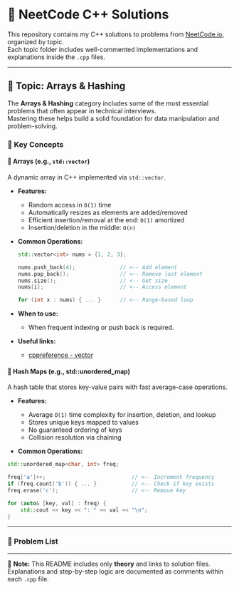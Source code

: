 # 🧠 NeetCode C++ Solutions  

This repository contains my C++ solutions to problems from [NeetCode.io](https://neetcode.io/), organized by topic.  
Each topic folder includes well-commented implementations and explanations inside the `.cpp` files.  

---

## 📂 Topic: Arrays & Hashing  

The **Arrays & Hashing** category includes some of the most essential problems that often appear in technical interviews.  
Mastering these helps build a solid foundation for data manipulation and problem-solving.

### 📘 Key Concepts

#### 🧱 Arrays (e.g., `std::vector`) 
A dynamic array in C++ implemented via `std::vector`.

- **Features:**
  * Random access in `O(1)` time
  * Automatically resizes as elements are added/removed
  * Efficient insertion/removal at the end: `O(1)` amortized
  * Insertion/deletion in the middle: `O(n)`
 
- **Common Operations:**
  ```cpp
  std::vector<int> nums = {1, 2, 3};
  
  nums.push_back(4);              // <-- Add element
  nums.pop_back();                // <-- Remove last element
  nums.size();                    // <-- Get size
  nums[i];                        // <-- Access element
  
  for (int x : nums) { ... }      // <-- Range-based loop
  ```

- **When to use:**
  * When frequent indexing or push back is required.
 
- **Useful links:**
  * [cppreference - vector](https://en.cppreference.com/w/cpp/container/vector.html)

#### 🧩 Hash Maps (e.g., std::unordered_map)
A hash table that stores key-value pairs with fast average-case operations.

- **Features:**
  * Average `O(1)` time complexity for insertion, deletion, and lookup
  * Stores unique keys mapped to values
  * No guaranteed ordering of keys
  * Collision resolution via chaining

- **Common Operations:**
 ``` cpp
 std::unordered_map<char, int> freq;

 freq['a']++;                           // <-- Increment frequency
 if (freq.count('b')) { ... }           // <-- Check if key exists
 freq.erase('c');                       // <-- Remove key

 for (auto& [key, val] : freq) {
     std::cout << key << ": " << val << "\n";
 }
```
  
---  

### 🔗 Problem List  

---  

📌 **Note:** This README includes only **theory** and links to solution files.  
Explanations and step-by-step logic are documented as comments within each `.cpp` file.


